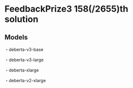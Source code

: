 # FeedbackPrize3  158(/2655)th solution
## Models
・deberta-v3-base

・deberta-v3-large

・deberta-xlarge

・deberta-v2-xlarge

